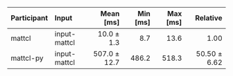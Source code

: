 | Participant | Input | Mean [ms] | Min [ms] | Max [ms] | Relative |
|:---|:---|---:|---:|---:|---:|
| mattcl | input-mattcl | 10.0 ± 1.3 | 8.7 | 13.6 | 1.00 |
| mattcl-py | input-mattcl | 507.0 ± 12.7 | 486.2 | 518.3 | 50.50 ± 6.62 |
